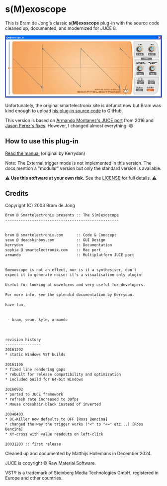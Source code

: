 # s(M)exoscope

This is Bram de Jong's classic **s(M)exoscope** plug-in with the source code cleaned up, documented, and modernized for JUCE 8.

![s(M)exoscope](Docs/oscilloscope_full.png)

Unfortunately, the original smartelectronix site is defunct now but Bram was kind enough to upload [his plug-in source code](https://github.com/bdejong/smartelectronix/tree/master) to GitHub.

This version is based on [Armando Montanez's JUCE port](https://github.com/armandomontanez/smexoscope) from 2016 and [Jason Perez's fixes](https://github.com/jasonmarkperez/smexoscope-mac). However, I changed almost everything. :smile:

## How to use this plug-in

[Read the manual](Docs/Manual.md) (original by Kerrydan)

Note: The External trigger mode is not implemented in this version. The docs mention a "modular" version but only the standard version is available.

:warning: **Use this software at your own risk.** See the [LICENSE](LICENSE.txt) for full details. :warning:

## Credits

Copyright (C) 2003 Bram de Jong

```text
Bram @ Smartelectronix presents :: The S(m)exoscope
---------------------------------------------------


bram @ smartelectronix.com      :: Code & Conccept
sean @ deadskinboy.com          :: GUI Design
kerrydan                        :: Documentation
sophia @ smartelectronix.com    :: Mac port
armando                         :: Multiplatform JUCE port


Smexoscope is not an effect, nor is it a synthesiser, don't
expect it to generate noise: it's a visualisation only plugin!

Useful for looking at waveforms and very useful for developers.

For more info, see the splendid documentation by Kerrydan.

have fun,


 - bram, sean, kyle, armando



revision history
----------------
20161202
* static Windows VST builds

20161106
* fixed line rendering gaps
* rebuilt for release compatibility and optimization
* included build for 64-bit Windows

20160902
* ported to JUCE framework
* refresh rate increased to 30fps
* Mouse crosshair black instead of inverted

20040403
* DC-Killer now defaults to OFF [Ross Bencina]
* changed the way the trigger works ("<" to "<=" etc...) [Ross Bencina]
* XY-cross with value readouts on left-click

20031203 :: first release
```

Cleaned up and documented by Matthijs Hollemans in December 2024.

JUCE is copyright © Raw Material Software.

VST® is a trademark of Steinberg Media Technologies GmbH, registered in Europe and other countries.
